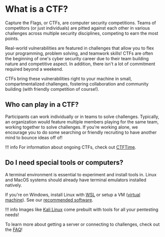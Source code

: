 # What is a CTF?

Capture the Flags, or CTFs, are computer security competitions. Teams of competitors (or just individuals) are pitted against each other in various challenges across multiple security disciplines, competing to earn the most points.

Real-world vulnerabilities are featured in challenges that allow you to flex your programming, problem solving, and teamwork skills! CTFs are often the beginning of one's cyber security career due to their team building nature and competitive aspect. In addition, there isn't a lot of commitment required beyond a weekend. 

CTFs bring these vulnerabilities right to your machine in small, compartmentalized challenges, fostering collaboration and community building (with friendly competition of course!). 

## Who can play in a CTF?
Participants can work individually or in teams to solve challenges. Typically, an organization would feature multiple members playing for the same team, working together to solve challenges. If you're working alone, we encourage you to do some searching or friendly recruiting to have another mind to bounce ideas off of!

!!! info
    For information about ongoing CTFs, check out [CTFTime](https://ctftime.org/).

## Do I need special tools or computers?
A terminal environment is essential to experiment and install tools in. Linux and MacOS systems should already have terminal emulators installed natively.

If you're on Windows, install Linux with [WSL](https://learn.microsoft.com/en-us/windows/wsl/install) or setup a VM ([virtual machine](https://azure.microsoft.com/en-us/resources/cloud-computing-dictionary/what-is-a-virtual-machine)). See our [recommended software](https://ctf101.org/faq/recommended-software/).

!!! info
    Images like [Kali Linux](https://www.kali.org/get-kali/#kali-platforms) come prebuilt with tools for all your pentesting needs!

To learn more about getting a server or connecting to challenges, check out the [FAQ](https://ctf101.org/faq/connecting-to-services/)!
